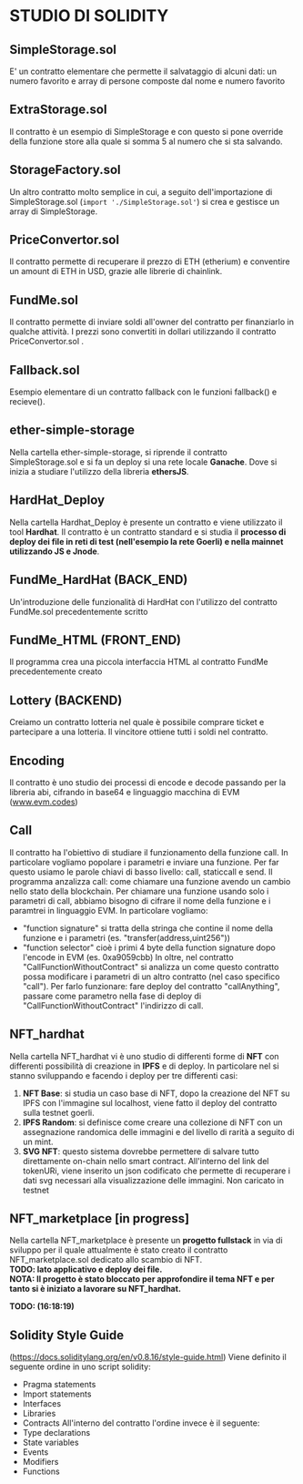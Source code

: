 # STUDIO DI SOLIDITY

## SimpleStorage.sol
E' un contratto elementare che permette il salvataggio di alcuni dati: un numero favorito e array di persone composte dal nome e numero favorito

## ExtraStorage.sol
Il contratto è un esempio di SimpleStorage e con questo si pone override della funzione store alla quale si somma 5 al numero che si sta salvando.

## StorageFactory.sol
Un altro contratto molto semplice in cui, a seguito dell'importazione di SimpleStorage.sol (```import './SimpleStorage.sol'```) si crea e gestisce un array di SimpleStorage.

## PriceConvertor.sol
Il contratto permette di recuperare il prezzo di ETH (etherium) e conventire un amount di ETH in USD, grazie alle librerie di chainlink.

## FundMe.sol
Il contratto permette di inviare soldi all'owner del contratto per finanziarlo in qualche attività. I prezzi sono convertiti in dollari utilizzando il contratto PriceConvertor.sol .

## Fallback.sol
Esempio elementare di un contratto fallback con le funzioni fallback() e recieve().

## ether-simple-storage
Nella cartella ether-simple-storage, si riprende il contratto SimpleStorage.sol e si fa un deploy si una rete locale **Ganache**. Dove si inizia a studiare l'utilizzo della libreria **ethersJS**. 

## HardHat_Deploy
Nella cartella Hardhat_Deploy è presente un contratto e viene utilizzato il tool **Hardhat**. Il contratto è un contratto standard e si studia il **processo di deploy dei file in reti di test (nell'esempio la rete Goerli) e nella mainnet utilizzando JS e Jnode**.

## FundMe_HardHat (BACK_END)
Un'introduzione delle funzionalità di HardHat con l'utilizzo del contratto FundMe.sol precedentemente scritto

## FundMe_HTML (FRONT_END)
Il programma crea una piccola interfaccia HTML al contratto FundMe precedentemente creato

## Lottery (BACKEND)
Creiamo un contratto lotteria nel quale è possibile comprare ticket e partecipare a una lotteria. Il vincitore ottiene tutti i soldi nel contratto.

## Encoding
Il contratto è uno studio dei processi di encode e decode passando per la libreria abi, cifrando in base64 e linguaggio macchina di EVM (www.evm.codes)

## Call 
Il contratto ha l'obiettivo di studiare il funzionamento della funzione call.
In particolare vogliamo popolare i parametri e inviare una funzione. Per far questo usiamo le parole chiavi di basso livello: call, staticcall e send.
Il programma anzalizza call: come chiamare una funzione avendo un cambio nello stato della blockchain. 
Per chiamare una funzione usando solo i parametri di call, abbiamo bisogno di cifrare il nome della funzione e i paramtrei in linguaggio EVM. 
In particolare vogliamo: 
 - "function signature" si tratta della stringa che contine il nome della funzione e i parametri (es. "transfer(address,uint256"))
 - "function selector" cioè i primi 4 byte della function signature dopo l'encode in EVM (es. 0xa9059cbb)
In oltre, nel contratto "CallFunctionWithoutContract" si analizza un come questo contratto possa modificare i parametri di un altro contratto (nel caso specifico "call"). Per farlo funzionare: fare deploy del contratto "callAnything", passare come parametro nella fase di deploy di "CallFunctionWithoutContract" l'indirizzo di call. 

## NFT_hardhat
Nella cartella NFT_hardhat vi è uno studio di differenti forme di **NFT** con differenti possibilità di creazione in **IPFS** e di deploy. In particolare nel si stanno sviluppando e facendo i deploy per tre differenti casi: 
1. **NFT Base**: si studia un caso base di NFT, dopo la creazione del NFT su IPFS con l'immagine sul localhost, viene fatto il deploy del contratto sulla testnet goerli.
2. **IPFS Random**: si definisce come creare una collezione di NFT con un assegnazione randomica delle immagini e del livello di rarità a seguito di un mint. 
3. **SVG NFT**: questo sistema dovrebbe permettere di salvare tutto direttamente on-chain nello smart contract. All'interno del link del tokenURi, viene inserito un json codificato che permette di recuperare i dati svg necessari alla visualizzazione delle immagini. 
Non caricato in testnet


## NFT_marketplace [in progress]
Nella cartella NFT_marketplace è presente un **progetto fullstack** in via di sviluppo per il quale attualmente è stato creato il contratto NFT_marketplace.sol dedicato allo scambio di NFT. 
</br> **TODO: lato applicativo e deploy dei file. </br>
NOTA: Il progetto è stato bloccato per approfondire il tema NFT e per tanto si è iniziato a lavorare su NFT_hardhat.**

**TODO: (16:18:19)**

## Solidity Style Guide
(https://docs.soliditylang.org/en/v0.8.16/style-guide.html)
Viene definito il seguente ordine in uno script solidity:
 - Pragma statements
 - Import statements
 - Interfaces
 - Libraries
 - Contracts
All'interno del contratto l'ordine invece è il seguente: 
 - Type declarations
 - State variables
 - Events
 - Modifiers
 - Functions
